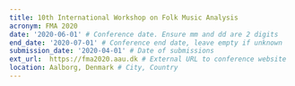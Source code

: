```yaml
---
title: 10th International Workshop on Folk Music Analysis
acronym: FMA 2020
date: '2020-06-01' # Conference date. Ensure mm and dd are 2 digits
end_date: '2020-07-01' # Conference end date, leave empty if unknown
submission_date: '2020-04-01' # Date of submissions
ext_url:  https://fma2020.aau.dk # External URL to conference website
location: Aalborg, Denmark # City, Country
---
```

